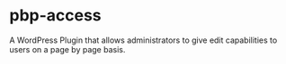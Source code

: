 # pbp-access
A WordPress Plugin that allows administrators to give edit capabilities to users on a page by page basis.
